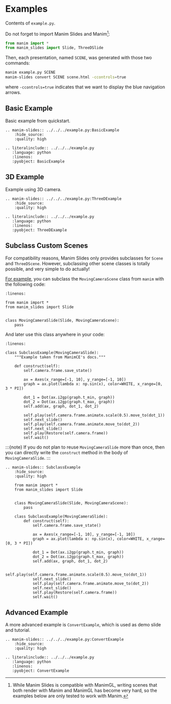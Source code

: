 # Examples

Contents of `example.py`.

Do not forget to import Manim Slides and Manim[^1]:

```python
from manim import *
from manim_slides import Slide, ThreeDSlide
```

Then, each presentation, named `SCENE`, was generated with those two commands:

```bash
manim example.py SCENE
manim-slides convert SCENE scene.html -ccontrols=true
```

where `-ccontrols=true` indicates that we want to display the blue navigation arrows.

[^1]: While Manim Slides is compatible with ManimGL, writing scenes that both
  render with Manim and ManimGL has become very hard, so the examples below
  are only tested to work with Manim.

## Basic Example

Basic example from quickstart.

```{eval-rst}
.. manim-slides:: ../../../example.py:BasicExample
    :hide_source:
    :quality: high

.. literalinclude:: ../../../example.py
   :language: python
   :linenos:
   :pyobject: BasicExample
```

## 3D Example

Example using 3D camera.

```{eval-rst}
.. manim-slides:: ../../../example.py:ThreeDExample
    :hide_source:
    :quality: high

.. literalinclude:: ../../../example.py
   :language: python
   :linenos:
   :pyobject: ThreeDExample
```

## Subclass Custom Scenes

For compatibility reasons, Manim Slides only provides subclasses for
`Scene` and `ThreeDScene`.
However, subclassing other scene classes is totally possible,
and very simple to do actually!

[For example](https://github.com/jeertmans/manim-slides/discussions/185),
you can subclass the `MovingCameraScene` class from `manim`
with the following code:

```{code-block} python
:linenos:

from manim import *
from manim_slides import Slide


class MovingCameraSlide(Slide, MovingCameraScene):
    pass
```

And later use this class anywhere in your code:


```{code-block} python
:linenos:

class SubclassExample(MovingCameraSlide):
    """Example taken from ManimCE's docs."""

    def construct(self):
        self.camera.frame.save_state()

        ax = Axes(x_range=[-1, 10], y_range=[-1, 10])
        graph = ax.plot(lambda x: np.sin(x), color=WHITE, x_range=[0, 3 * PI])

        dot_1 = Dot(ax.i2gp(graph.t_min, graph))
        dot_2 = Dot(ax.i2gp(graph.t_max, graph))
        self.add(ax, graph, dot_1, dot_2)

        self.play(self.camera.frame.animate.scale(0.5).move_to(dot_1))
        self.next_slide()
        self.play(self.camera.frame.animate.move_to(dot_2))
        self.next_slide()
        self.play(Restore(self.camera.frame))
        self.wait()
```

:::{note}
If you do not plan to reuse `MovingCameraSlide` more than once, then you can
directly write the `construct` method in the body of `MovingCameraSlide`.
:::

```{eval-rst}
.. manim-slides:: SubclassExample
    :hide_source:
    :quality: high

    from manim import *
    from manim_slides import Slide


    class MovingCameraSlide(Slide, MovingCameraScene):
        pass

    class SubclassExample(MovingCameraSlide):
        def construct(self):
            self.camera.frame.save_state()

            ax = Axes(x_range=[-1, 10], y_range=[-1, 10])
            graph = ax.plot(lambda x: np.sin(x), color=WHITE, x_range=[0, 3 * PI])

            dot_1 = Dot(ax.i2gp(graph.t_min, graph))
            dot_2 = Dot(ax.i2gp(graph.t_max, graph))
            self.add(ax, graph, dot_1, dot_2)

            self.play(self.camera.frame.animate.scale(0.5).move_to(dot_1))
            self.next_slide()
            self.play(self.camera.frame.animate.move_to(dot_2))
            self.next_slide()
            self.play(Restore(self.camera.frame))
            self.wait()
```

## Advanced Example

A more advanced example is `ConvertExample`, which is used as demo slide and tutorial.

```{eval-rst}
.. manim-slides:: ../../../example.py:ConvertExample
    :hide_source:
    :quality: high

.. literalinclude:: ../../../example.py
   :language: python
   :linenos:
   :pyobject: ConvertExample
```
